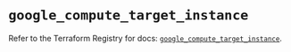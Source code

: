 # `google_compute_target_instance`

Refer to the Terraform Registry for docs: [`google_compute_target_instance`](https://registry.terraform.io/providers/hashicorp/google/6.16.0/docs/resources/compute_target_instance).
